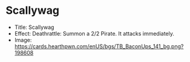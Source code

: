 # Scallywag
- Title:  Scallywag
- Effect:  Deathrattle: Summon a 2/2 Pirate. It attacks immediately.
- Image:  https://cards.hearthpwn.com/enUS/bgs/TB_BaconUps_141_bg.png?198608
